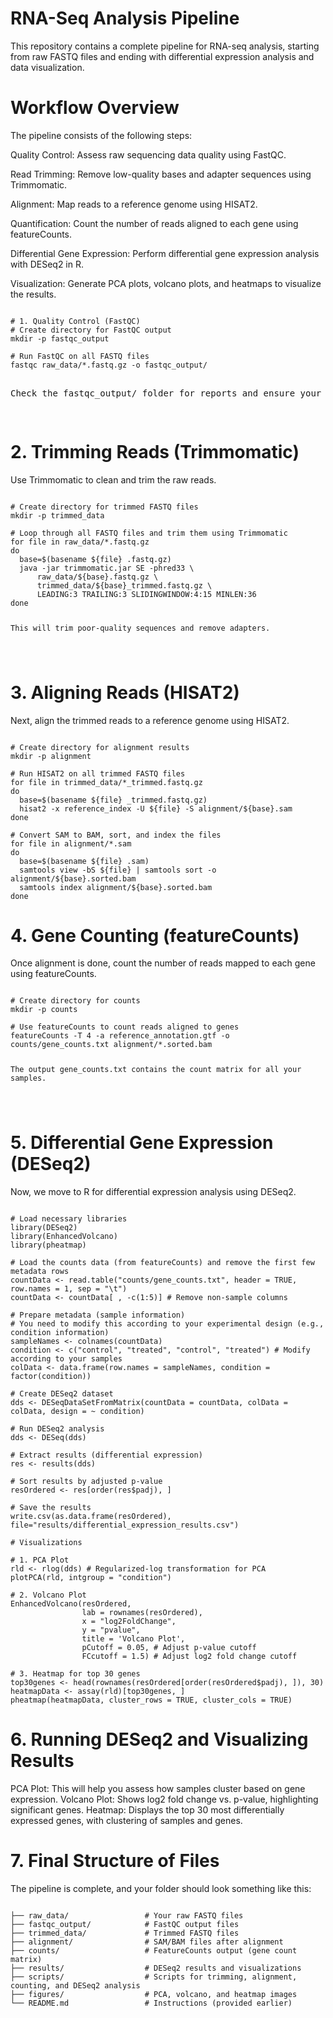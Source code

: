 <h1> RNA-Seq Analysis Pipeline </h1>

This repository contains a complete pipeline for RNA-seq analysis, starting from raw FASTQ files and ending with differential expression analysis and data visualization.

<h1> Workflow Overview </h1>
The pipeline consists of the following steps:

<p>Quality Control: Assess raw sequencing data quality using FastQC.</p>
<p>Read Trimming: Remove low-quality bases and adapter sequences using Trimmomatic.</p>
<p>Alignment: Map reads to a reference genome using HISAT2.</p>
<p>Quantification: Count the number of reads aligned to each gene using featureCounts.</p>
<p>Differential Gene Expression: Perform differential gene expression analysis with DESeq2 in R.</p>
<p>Visualization: Generate PCA plots, volcano plots, and heatmaps to visualize the results.</p>

<pre><code>
# 1. Quality Control (FastQC)
# Create directory for FastQC output
mkdir -p fastqc_output

# Run FastQC on all FASTQ files
fastqc raw_data/*.fastq.gz -o fastqc_output/
</code>
<p>Check the fastqc_output/ folder for reports and ensure your data has acceptable quality.
</p>
</pre>

# 2. Trimming Reads (Trimmomatic)
Use Trimmomatic to clean and trim the raw reads.
<pre><code>
# Create directory for trimmed FASTQ files
mkdir -p trimmed_data

# Loop through all FASTQ files and trim them using Trimmomatic
for file in raw_data/*.fastq.gz
do
  base=$(basename ${file} .fastq.gz)
  java -jar trimmomatic.jar SE -phred33 \
      raw_data/${base}.fastq.gz \
      trimmed_data/${base}_trimmed.fastq.gz \
      LEADING:3 TRAILING:3 SLIDINGWINDOW:4:15 MINLEN:36
done
  <p>This will trim poor-quality sequences and remove adapters.

</p>
</code></pre>

# 3. Aligning Reads (HISAT2)
Next, align the trimmed reads to a reference genome using HISAT2.

<pre><code>
# Create directory for alignment results
mkdir -p alignment

# Run HISAT2 on all trimmed FASTQ files
for file in trimmed_data/*_trimmed.fastq.gz
do
  base=$(basename ${file} _trimmed.fastq.gz)
  hisat2 -x reference_index -U ${file} -S alignment/${base}.sam
done

# Convert SAM to BAM, sort, and index the files
for file in alignment/*.sam
do
  base=$(basename ${file} .sam)
  samtools view -bS ${file} | samtools sort -o alignment/${base}.sorted.bam
  samtools index alignment/${base}.sorted.bam
done
</code></pre>

# 4. Gene Counting (featureCounts)
Once alignment is done, count the number of reads mapped to each gene using featureCounts.
<pre><code>
# Create directory for counts
mkdir -p counts

# Use featureCounts to count reads aligned to genes
featureCounts -T 4 -a reference_annotation.gtf -o counts/gene_counts.txt alignment/*.sorted.bam
  <p>The output gene_counts.txt contains the count matrix for all your samples.

</p>
</code></pre>

# 5. Differential Gene Expression (DESeq2)
Now, we move to R for differential expression analysis using DESeq2.

<pre><code>
# Load necessary libraries
library(DESeq2)
library(EnhancedVolcano)
library(pheatmap)

# Load the counts data (from featureCounts) and remove the first few metadata rows
countData <- read.table("counts/gene_counts.txt", header = TRUE, row.names = 1, sep = "\t")
countData <- countData[ , -c(1:5)] # Remove non-sample columns

# Prepare metadata (sample information)
# You need to modify this according to your experimental design (e.g., condition information)
sampleNames <- colnames(countData)
condition <- c("control", "treated", "control", "treated") # Modify according to your samples
colData <- data.frame(row.names = sampleNames, condition = factor(condition))

# Create DESeq2 dataset
dds <- DESeqDataSetFromMatrix(countData = countData, colData = colData, design = ~ condition)

# Run DESeq2 analysis
dds <- DESeq(dds)

# Extract results (differential expression)
res <- results(dds)

# Sort results by adjusted p-value
resOrdered <- res[order(res$padj), ]

# Save the results
write.csv(as.data.frame(resOrdered), file="results/differential_expression_results.csv")

# Visualizations

# 1. PCA Plot
rld <- rlog(dds) # Regularized-log transformation for PCA
plotPCA(rld, intgroup = "condition")

# 2. Volcano Plot
EnhancedVolcano(resOrdered,
                lab = rownames(resOrdered),
                x = "log2FoldChange",
                y = "pvalue",
                title = 'Volcano Plot',
                pCutoff = 0.05, # Adjust p-value cutoff
                FCcutoff = 1.5) # Adjust log2 fold change cutoff

# 3. Heatmap for top 30 genes
top30genes <- head(rownames(resOrdered[order(resOrdered$padj), ]), 30)
heatmapData <- assay(rld)[top30genes, ]
pheatmap(heatmapData, cluster_rows = TRUE, cluster_cols = TRUE)
</code></pre>

# 6. Running DESeq2 and Visualizing Results
PCA Plot: This will help you assess how samples cluster based on gene expression.
Volcano Plot: Shows log2 fold change vs. p-value, highlighting significant genes.
Heatmap: Displays the top 30 most differentially expressed genes, with clustering of samples and genes.

# 7. Final Structure of Files
The pipeline is complete, and your folder should look something like this:

<pre><code>
├── raw_data/                 # Your raw FASTQ files
├── fastqc_output/            # FastQC output files
├── trimmed_data/             # Trimmed FASTQ files
├── alignment/                # SAM/BAM files after alignment
├── counts/                   # FeatureCounts output (gene count matrix)
├── results/                  # DESeq2 results and visualizations
├── scripts/                  # Scripts for trimming, alignment, counting, and DESeq2 analysis
├── figures/                  # PCA, volcano, and heatmap images
└── README.md                 # Instructions (provided earlier)
</code></pre>
